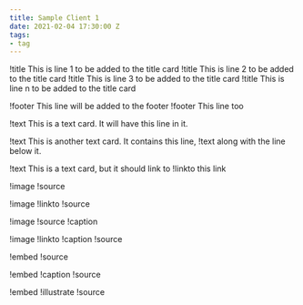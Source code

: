 ```yaml
---
title: Sample Client 1
date: 2021-02-04 17:30:00 Z
tags:
- tag
---
```


!title This is line 1 to be added to the title card
!title This is line 2 to be added to the title card
!title This is line 3 to be added to the title card
!title This is line n to be added to the title card

!footer   This line will be added to the footer
!footer This line too

!text This is a text card. It will have this line in it.

!text This is another text card. It contains this line,
!text along with the line below it.

!text This is a text card, but it should link to
!linkto this link

!image
!source

!image
!linkto
!source

!image
!source
!caption

!image
!linkto
!caption
!source

!embed
!source

!embed
!caption
!source

!embed
!illustrate
!source